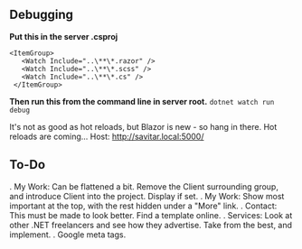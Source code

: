 ## Debugging
**Put this in the server .csproj**
 ```
 <ItemGroup>
    <Watch Include="..\**\*.razor" />
    <Watch Include="..\**\*.scss" />
    <Watch Include="..\**\*.cs" />
  </ItemGroup>
  ```
**Then run this from the command line in server root.**
`dotnet watch run debug`

It's not as good as hot reloads, but Blazor is new - so hang in there. Hot reloads are coming...
Host: http://savitar.local:5000/


## To-Do
. My Work: Can be flattened a bit. Remove the Client surrounding group, and introduce Client into the project. Display if set.
. My Work: Show most important at the top, with the rest hidden under a "More" link.
. Contact: This must be made to look better. Find a template online.
. Services: Look at other .NET freelancers and see how they advertise. Take from the best, and implement.
. Google meta tags.